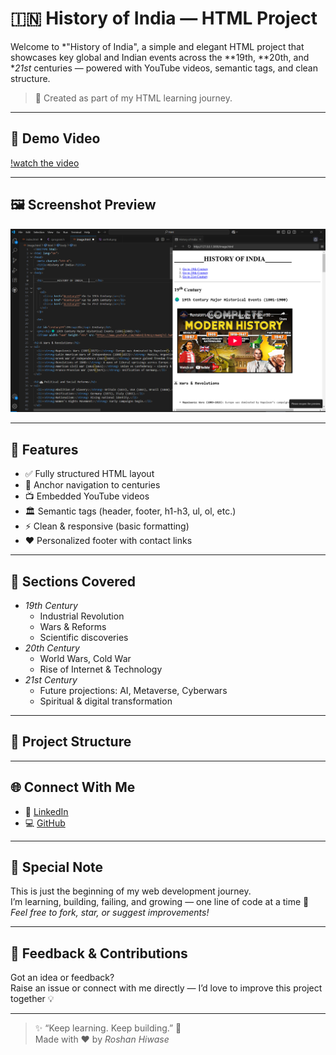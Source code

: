 # 🇮🇳 History of India — HTML Project

Welcome to *"History of India", a simple and elegant HTML project that showcases key global and Indian events across the **19th, **20th, and **21st* centuries — powered with YouTube videos, semantic tags, and clean structure.

> 📆 Created as part of my HTML learning journey.

---

## 🎥 Demo Video

[!watch  the video](https://youtu.be/XA3Msa8du94?si=Sr5OZlyNVSb-ArSY)


---

## 🖼 Screenshot Preview

![project-screenshot](https://github.com/Roshan-470/historyof-india-webpage/blob/main/Screenshot%202025-06-16%20200513.png?raw=true)

---

## 🚀 Features

- ✅ Fully structured HTML layout
- 📌 Anchor navigation to centuries
- 📺 Embedded YouTube videos
- 🏛 Semantic tags (header, footer, h1-h3, ul, ol, etc.)
- ⚡ Clean & responsive (basic formatting)
- ❤ Personalized footer with contact links

---

## 🧾 Sections Covered

- *19th Century*
  - Industrial Revolution
  - Wars & Reforms
  - Scientific discoveries
- *20th Century*
  - World Wars, Cold War
  - Rise of Internet & Technology
- *21st Century*
  - Future projections: AI, Metaverse, Cyberwars
  - Spiritual & digital transformation

---

## 📁 Project Structure
---

## 🌐 Connect With Me

- 🔗 [LinkedIn](https://www.linkedin.com/in/roshan-hiwase/)
- 💻 [GitHub](https://github.com/Roshan-470)

---

## 🙌 Special Note

This is just the beginning of my web development journey.  
I’m learning, building, failing, and growing — one line of code at a time 💪  
*Feel free to fork, star, or suggest improvements!*

---

## 💬 Feedback & Contributions

Got an idea or feedback?  
Raise an issue or connect with me directly — I’d love to improve this project together 💡

---

> ✨ “Keep learning. Keep building.” 🚀  
> Made with ❤ by *Roshan Hiwase*
